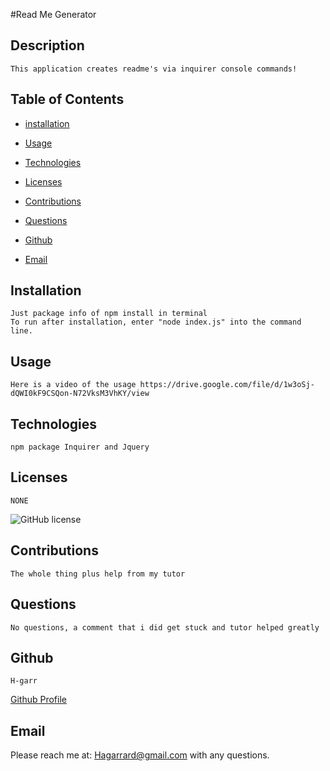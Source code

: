 #Read Me Generator
    
  
    
## Description
    

    This application creates readme's via inquirer console commands!
    

    
## Table of Contents
    
* [installation](#installation)  
    
* [Usage](#Usage)
 
* [Technologies](#technologies) 

* [Licenses](#Licenses)  
    
* [Contributions](#Contributions)  
    
* [Questions](#Questions)  
    
* [Github](#Github)
    
* [Email](#Email)
    

    
## Installation
    

    Just package info of npm install in terminal
    To run after installation, enter "node index.js" into the command line.
    

    
## Usage
    

    Here is a video of the usage https://drive.google.com/file/d/1w3oSj-dQWI0kF9CSQon-N72VksM3VhKY/view
    
## Technologies

    npm package Inquirer and Jquery
    
## Licenses
    

    NONE
    
![GitHub license](https://img.shields.io/badge/license-NONE-blue.svg)
    

    
## Contributions
    

    The whole thing plus help from my tutor
    

    
## Questions
    

    No questions, a comment that i did get stuck and tutor helped greatly
    

    
## Github 
    

    H-garr
    
[Github Profile](https://github.com/H-garr)
    

    
## Email 
    
Please reach me at: Hagarrard@gmail.com with any questions.

    
